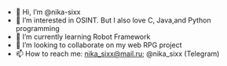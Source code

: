 - 👋 Hi, I’m @nika-sixx
- 👀 I’m interested in OSINT. But I also love C, Java,and Python programming
- 🌱 I’m currently learning Robot Framework
- 💞️ I’m looking to collaborate on my web RPG project
- 📫 How to reach me: nika_sixx@mail.ru; @nika_sixx (Telegram)

<!---
nika-sixx/nika-sixx is a ✨ special ✨ repository because its `README.md` (this file) appears on your GitHub profile.
You can click the Preview link to take a look at your changes.
--->
